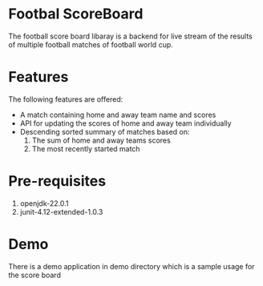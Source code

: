 # Footbal ScoreBoard
The football score board libaray is a backend for live stream of the results of multiple football matches of football world cup.

# Features
The following features are offered:

* A match containing home and away team name and scores
* API for updating the scores of home and away team individually
* Descending sorted summary of matches based on:
     1. The sum of home and away teams scores
     2. The most recently started match
     
# Pre-requisites
1. openjdk-22.0.1
2. junit-4.12-extended-1.0.3

# Demo
There is a demo application in demo directory which is a sample usage for the score board
